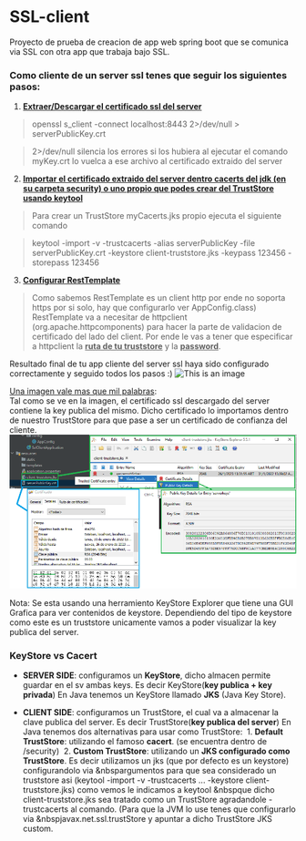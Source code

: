 # SSL-client
Proyecto de prueba de creacion de app web spring boot que se comunica via SSL con otra app que trabaja bajo SSL.

### Como cliente de un server ssl tenes que seguir los siguientes pasos:

1. <ins>**Extraer/Descargar el certificado ssl del server**</ins>  
> openssl s_client -connect localhost:8443 2>/dev/null > serverPublicKey.crt

> 2>/dev/null silencia los errores si los hubiera al ejecutar el comando  
>  myKey.crt lo vuelca a ese archivo al certificado extraido del server

2. <ins>**Importar el certificado extraido del server dentro cacerts del jdk (en su carpeta security) 
o uno propio que podes crear del TrustStore usando keytool**</ins>  

> Para crear un TrustStore myCacerts.jks propio ejecuta el siguiente comando  

> keytool -import -v -trustcacerts -alias serverPublicKey -file serverPublicKey.crt -keystore client-truststore.jks -keypass 123456 -storepass 123456

3. <ins>**Configurar RestTemplate**</ins>
> Como sabemos RestTemplate es un client http por ende no soporta https por si solo, hay que configurarlo ver AppConfig.class)
RestTemplate va a necesitar de httpclient (org.apache.httpcomponents) para hacer la parte de validacion de certificado del lado del client.
Por ende le vas a tener que especificar a httpclient la <ins>**ruta de tu truststore**</ins> y la <ins>**password**</ins>. 

Resultado final de tu app cliente del server ssl haya sido configurado correctamente y seguido todos los pasos :)
![This is an image](https://github.com/estebanbri/ssl-client/blob/master/resultado.png)

<ins>Una imagen vale mas que mil palabras</ins>:  
Tal como se ve en la imagen, el certificado ssl descargado del server contiene la key publica del mismo. Dicho certificado lo importamos dentro de nuestro TrustStore para que pase a ser un certificado de confianza del cliente. 
![This is an image](https://github.com/estebanbri/https-client/blob/master/truststore-detail.png)

Nota: Se esta usando una herramiento KeyStore Explorer que tiene una GUI Grafica para ver contenidos de keystore. Dependiendo del tipo de keystore como este es un truststore unicamente vamos a poder visualizar la key publica del server.

### KeyStore vs Cacert ###
- **SERVER SIDE**: configuramos un **KeyStore**, dicho almacen permite guardar en el sv ambas keys. Es decir KeyStore(**key publica + key privada**)
En Java tenemos un KeyStore llamado **JKS** (Java Key Store).

- **CLIENT SIDE**: configuramos un TrustStore, el cual va a almacenar la clave publica del server. Es decir TrustStore(**key publica del server**)
En Java tenemos dos alternativas para usar como TrustStore:
&nbsp;1. **Default TrustStore**: utilizando el famoso **cacert**. (se encuentra dentro de /security)
&nbsp;2. **Custom TrustStore**: utilizando un **JKS configurado como TrustStore**. Es decir utilizamos un jks (que por defecto es un keystore) configurandolo via &nbspargumentos  para que sea considerado un truststore asi (keytool -import -v -trustcacerts ...  -keystore client-truststore.jks) como vemos le indicamos a keytool &nbspque dicho    client-truststore.jks sea tratado como un TrustStore agradandole -trustcacerts al comando. (Para que la JVM lo use tenes que configurarlo via &nbspjavax.net.ssl.trustStore  y apuntar a dicho TrustStore JKS custom.
